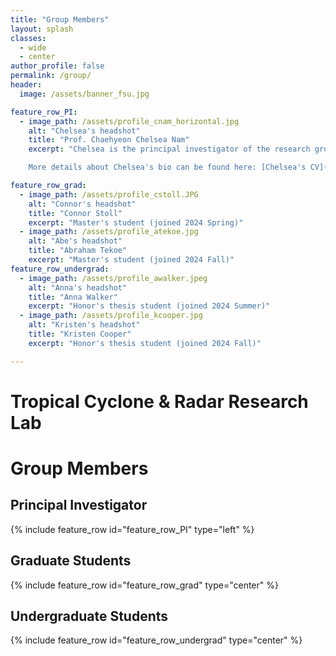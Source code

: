 ```yaml
---
title: "Group Members"
layout: splash
classes:
  - wide
  - center
author_profile: false
permalink: /group/  
header:
  image: /assets/banner_fsu.jpg

feature_row_PI:
  - image_path: /assets/profile_cnam_horizontal.jpg
    alt: "Chelsea's headshot"
    title: "Prof. Chaehyeon Chelsea Nam"
    excerpt: "Chelsea is the principal investigator of the research group and an assistant professor, who joined the Department of Earth, Ocean and Atmospheric Science (EOAS) at Florida State University (FSU) in 2024 Spring.<br><br>

    More details about Chelsea's bio can be found here: [Chelsea's CV](https://chelsea-nam.github.io/about/)"

feature_row_grad:
  - image_path: /assets/profile_cstoll.JPG
    alt: "Connor's headshot"
    title: "Connor Stoll"
    excerpt: "Master's student (joined 2024 Spring)"
  - image_path: /assets/profile_atekoe.jpg
    alt: "Abe's headshot"
    title: "Abraham Tekoe"
    excerpt: "Master's student (joined 2024 Fall)"
feature_row_undergrad:
  - image_path: /assets/profile_awalker.jpeg
    alt: "Anna's headshot"
    title: "Anna Walker"
    excerpt: "Honor's thesis student (joined 2024 Summer)"
  - image_path: /assets/profile_kcooper.jpg
    alt: "Kristen's headshot"
    title: "Kristen Cooper"
    excerpt: "Honor's thesis student (joined 2024 Fall)"

---
```

# Tropical Cyclone & Radar Research Lab

# Group Members

## Principal Investigator

<!-- <center><div>
<img src="/assets/profile_cnam_horizontal.jpg" width="40%" alt="Chelsea's headshot"></div>
</center>

<p style="text-align: center; font-weight: bold;">Prof. Chaehyeon Chelsea Nam</p> -->

{% include feature_row id="feature_row_PI" type="left" %}


## Graduate Students
{% include feature_row id="feature_row_grad" type="center" %}

## Undergraduate Students
{% include feature_row id="feature_row_undergrad" type="center" %}
